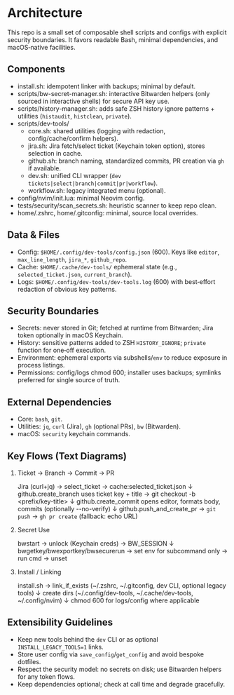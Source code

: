 # Architecture

This repo is a small set of composable shell scripts and configs with explicit security boundaries. It favors readable Bash, minimal dependencies, and macOS‑native facilities.

## Components

- install.sh: idempotent linker with backups; minimal by default.
- scripts/bw-secret-manager.sh: interactive Bitwarden helpers (only sourced in interactive shells) for secure API key use.
- scripts/history-manager.sh: adds safe ZSH history ignore patterns + utilities (`histaudit`, `histclean`, `private`).
- scripts/dev-tools/
  - core.sh: shared utilities (logging with redaction, config/cache/confirm helpers).
  - jira.sh: Jira fetch/select ticket (Keychain token option), stores selection in cache.
  - github.sh: branch naming, standardized commits, PR creation via `gh` if available.
  - dev.sh: unified CLI wrapper (`dev tickets|select|branch|commit|pr|workflow`).
  - workflow.sh: legacy integrated menu (optional).
- config/nvim/init.lua: minimal Neovim config.
- tests/security/scan_secrets.sh: heuristic scanner to keep repo clean.
- home/.zshrc, home/.gitconfig: minimal, source local overrides.

## Data & Files

- Config: `$HOME/.config/dev-tools/config.json` (600). Keys like `editor`, `max_line_length`, `jira_*`, `github_repo`.
- Cache: `$HOME/.cache/dev-tools/` ephemeral state (e.g., `selected_ticket.json`, `current_branch`).
- Logs: `$HOME/.config/dev-tools/dev-tools.log` (600) with best‑effort redaction of obvious key patterns.

## Security Boundaries

- Secrets: never stored in Git; fetched at runtime from Bitwarden; Jira token optionally in macOS Keychain.
- History: sensitive patterns added to ZSH `HISTORY_IGNORE`; `private` function for one‑off execution.
- Environment: ephemeral exports via subshells/`env` to reduce exposure in process listings.
- Permissions: config/logs chmod 600; installer uses backups; symlinks preferred for single source of truth.

## External Dependencies

- Core: `bash`, `git`.
- Utilities: `jq`, `curl` (Jira), `gh` (optional PRs), `bw` (Bitwarden).
- macOS: `security` keychain commands.

## Key Flows (Text Diagrams)

1) Ticket → Branch → Commit → PR

   Jira (curl+jq) → select_ticket → cache:selected_ticket.json
   ↓
   github.create_branch uses ticket key + title → git checkout -b <prefix/key-title>
   ↓
   github.create_commit opens editor, formats body, commits (optionally --no-verify)
   ↓
   github.push_and_create_pr → `git push` → `gh pr create` (fallback: echo URL)

2) Secret Use

   bwstart → unlock (Keychain creds) → BW_SESSION
   ↓
   bwgetkey/bwexportkey/bwsecurerun → set env for subcommand only → run cmd → unset

3) Install / Linking

   install.sh → link_if_exists (~/.zshrc, ~/.gitconfig, dev CLI, optional legacy tools)
   ↓
   create dirs (~/.config/dev-tools, ~/.cache/dev-tools, ~/.config/nvim)
   ↓
   chmod 600 for logs/config where applicable

## Extensibility Guidelines

- Keep new tools behind the `dev` CLI or as optional `INSTALL_LEGACY_TOOLS=1` links.
- Store user config via `save_config`/`get_config` and avoid bespoke dotfiles.
- Respect the security model: no secrets on disk; use Bitwarden helpers for any token flows.
- Keep dependencies optional; check at call time and degrade gracefully.

